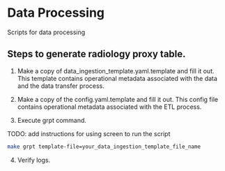 # Data Processing
Scripts for data processing


## Steps to generate radiology proxy table.
1. Make a copy of data_ingestion_template.yaml.template and fill it out. This template contains operational metadata associated with the data and the data transfer process. 

2. Make a copy of the config.yaml.template and fill it out. This config file contains operational metadata associated with the ETL process.

3. Execute grpt command. 

TODO: add instructions for using screen to run the script 

```bash
make grpt template-file=your_data_ingestion_template_file_name 
```   

4. Verify logs.
   